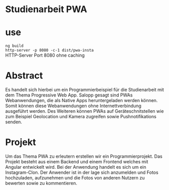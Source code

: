 # Studienarbeit PWA 

# use

   `ng build`  
   `http-server -p 8080 -c-1 dist/pwa-insta`  
    HTTP-Server Port 8080 ohne caching 
   
# Abstract 

Es handelt sich hierbei um ein Programmierbeispiel für die Studienarbeit mit 
dem Thema Progressive Web App. 
Salopp gesagt sind PWAs Webanwendungen, die als Native Apps 
heruntergeladen werden können. Somit können diese Webanwendungen ohne
Internettverbindung ausgeführt werden. Des Weiteren können PWAs auf Geräteschnitstellen 
wie zum Beispiel Geolocation und Kamera zugreifen sowie Pushnotifikations senden. 

# Projekt

Um das Thema PWA zu erleutern erstellen wir ein Programmierprojekt. Das Projekt besteht aus 
einem Backend und einem Frontend welches mit Angular entwickelt wird. 
Bei der Anwendung handelt es sich um ein Instagram-Clon. 
Der Anwender ist in der lage sich anzumelden und Fotos hochzuladen, aufzunehmen und 
die Fotos von anderen Nutzern zu bewerten sowie zu kommentieren. 
